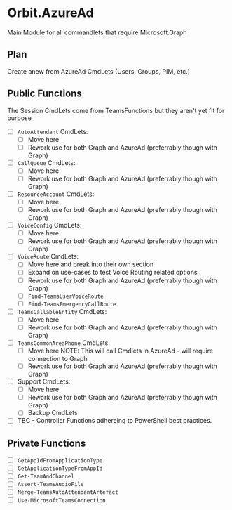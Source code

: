 ﻿# Orbit.AzureAd

Main Module for all commandlets that require Microsoft.Graph

## Plan

Create anew from AzureAd CmdLets (Users, Groups, PIM, etc.)

## Public Functions

The Session CmdLets come from TeamsFunctions but they aren't yet fit for purpose

- [ ] `AutoAttendant` CmdLets:
  - [ ] Move here
  - [ ] Rework use for both Graph and AzureAd (preferrably though with Graph)
- [ ] `CallQueue` CmdLets:
  - [ ] Move here
  - [ ] Rework use for both Graph and AzureAd (preferrably though with Graph)
- [ ] `ResourceAccount` CmdLets:
  - [ ] Move here
  - [ ] Rework use for both Graph and AzureAd (preferrably though with Graph)
- [ ] `VoiceConfig` CmdLets:
  - [ ] Move here
  - [ ] Rework use for both Graph and AzureAd (preferrably though with Graph)
- [ ] `VoiceRoute` CmdLets:
  - [ ] Move here and break into their own section
  - [ ] Expand on use-cases to test Voice Routing related options
  - [ ] Rework use for both Graph and AzureAd (preferrably though with Graph)
  - [ ] `Find-TeamsUserVoiceRoute`
  - [ ] `Find-TeamsEmergencyCallRoute`
- [ ] `TeamsCallableEntity` CmdLets:
  - [ ] Move here
  - [ ] Rework use for both Graph and AzureAd (preferrably though with Graph)
- [ ] `TeamsCommonAreaPhone` CmdLets:
  - [ ] Move here
  NOTE: This will call Cmdlets in AzureAd - will require connection to Graph
  - [ ] Rework use for both Graph and AzureAd (preferrably though with Graph)
- [ ] Support CmdLets:
  - [ ] Move here
  - [ ] Rework use for both Graph and AzureAd (preferrably though with Graph)
  - [ ] Backup CmdLets

- [ ] TBC - Controller Functions adhereing to PowerShell best practices.

## Private Functions

- [ ] `GetAppIdFromApplicationType`
- [ ] `GetApplicationTypeFromAppId`
- [ ] `Get-TeamAndChannel`
- [ ] `Assert-TeamsAudioFile`
- [ ] `Merge-TeamsAutoAttendantArtefact`
- [ ] `Use-MicrosoftTeamsConnection`
